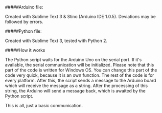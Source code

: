 #####Arduino file:

Created with Sublime Text 3 & Stino (Arduino IDE 1.0.5).
Deviations may be followed by errors.

#####Python file:

Created with Sublime Text 3, tested with Python 2.

#####How it works

The Python script waits for the Arduino Uno on the serial port. If it's available, the serial communication will be initialized. Please note that this part of the code is written for Windows OS. You can change this part of the code very quick, because it is an own function. The rest of the code is for every platform.
After this, the script sends a message to the Arduino board which will receive the message as a string. After the processing of this string, the Arduino will send a message back, which is awaited by the Python script.

This is all, just a basic communication.